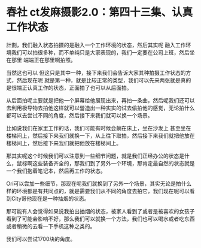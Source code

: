 # 春社 ct发麻摄影2.0：第四十三集、认真工作状态

計劃，我们融入状态拍摄的是融入一个工作环境的状态，然后其实呢 融入工作环境我们可以拍很多种，而不单纯只是大家表现的，我们一定要在公司上班，然后坐在那里 端端正在那里啊拍照。

当然这也可以 但这只是其中一种，接下来我们会告诉大家其种拍摄工作状态的方式，然后现在呢 就是第一种，就是比较正常的类型，我们可以先来两张就是真的是很端正认真工作的状态，正面拍了也可以从后面拍。

从后面拍呢主要就是把他一个屏幕给他展现出来，再拍一条曲，然后呢我们还可以去利用极导物去拍他这样就可以營造出一种实实的试去偷拍他的感觉，无论拍什么都可以去尝试不同的角度，然后接下来我们就可以换一个场景。

比如说我们在家里工作的话，我们可能有时候会躺在床上，坐在沙发上 甚至坐在楼梯间上，然后接下来我们就换一下，从上往下取拍，然后接下来我们就把他放在楼梯间上，然后接下来我们就把他放在楼梯间上。

那其实呢这个时候我们可以注意到一些细节问题，就是我们正经办公的状态是什么，鼠标啊这些装备齐全的，那我们到了另外一个环境，那肯定最自然的状态就是一个我们抱着笔记本，然后再工作的状态。

Ori可以尝加一些细节，那现在呢我们就换到了另外一个场景，其实无论是拍什么样的环境都是有共同点的，就是需要我们从不同的角度去拍它，我们现在呢可以看到City哥他现在是一种抽烟的状态。

那可能有人会觉得如果说我拍出抽烟的状态，被家人看到了或者是被喜欢的女孩子看到了可能会影响不好，那么我们可以就换一个方法，我们也可以喝水或者吃东西或者稍微的去看一下手机这种之类的。

我们可以尝试1700块的角度。